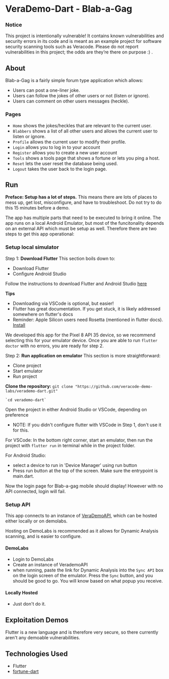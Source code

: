 # VeraDemo-Dart - Blab-a-Gag

### Notice

This project is intentionally vulnerable! It contains known vulnerabilities and security errors in its code and is meant as an example project for software security scanning tools such as Veracode. Please do not report vulnerabilities in this project; the odds are they’re there on purpose :) .

## About

Blab-a-Gag is a fairly simple forum type application which allows:

- Users can post a one-liner joke.
- Users can follow the jokes of other users or not (listen or ignore).
- Users can comment on other users messages (heckle).

### Pages

- `Home` shows the jokes/heckles that are relevant to the current user.
- `Blabbers` shows a list of all other users and allows the current user to listen or ignore.
- `Profile` allows the current user to modify their profile.
- `Login` allows you to log in to your account
- `Register` allows you to create a new user account
- `Tools` shows a tools page that shows a fortune or lets you ping a host.
- `Reset` lets the user reset the database being used.
- `Logout` takes the user back to the login page.

## Run
**Preface: Setup has a lot of steps.** This means there are lots of places to mess up, get lost, misconfigure, and have to troubleshoot. Do not try to do this 15 minutes before a demo.

The app has multiple parts that need to be executed to bring it online. The app runs on a local Android Emulator, but most of the funcitonality depends on an external API which must be setup as well. Therefore there are two steps to get this app operational:

### Setup local simulator

Step 1: **Download Flutter**
This section boils down to:
 - Download Flutter
 - Configure Android Studio

Follow the instructions to download Flutter and Android Studio [here](https://docs.flutter.dev/get-started/install)

**Tips**
 - Downloading via VSCode is optional, but easier!
 - Flutter has great documentation. If you get stuck, it is likely addressed somewhere on flutter's docs
 - Reminder: Apple Silicon users need Rosetta (mentioned in flutter docs). [Install](https://support.apple.com/en-us/102527)

We developed this app for the Pixel 8 API 35 device, so we recommend selecting this for your emulator device.
Once you are able to run `flutter doctor` with no errors, you are ready for step 2.

Step 2: **Run application on emulator**
This section is more straightforward:
 - Clone project
 - Start emulator
 - Run project


**Clone the repository:**
    `git clone "https://github.com/veracode-demo-labs/verademo-dart.git"`
    
    `cd verademo-dart`

Open the project in either Android Studio or VSCode, depending on preference
 - NOTE: If you didn't configure flutter with VSCode in Step 1, don't use it for this.

For VSCode:
In the bottom right corner, start an emulator, then run the project with `flutter run` in terminal while in the project folder.

For Android Studio:
 - select a device to run in 'Device Manager' using run button
 - Press run button at the top of the screen. Make sure the entrypoint is main.dart.

Now the login page for Blab-a-gag mobile should display! However with no API connected, login will fail.

### Setup API

This app connects to an instance of [VeraDemoAPI](https://github.com/veracode-demo-labs/verademo-javascript-api), which can be hosted either locally or on demolabs.

Hosting on DemoLabs is recommended as it allows for Dynamic Analysis scanning, and is easier to configure.

#### DemoLabs
 - Login to DemoLabs
 - Create an instance of VerademoAPI
 - when running, paste the link for Dynamic Analysis into the `Sync API` box on the login screen of the emulator. Press the `Sync` button, and you should be good to go. You will know based on what popup you receive.

#### Locally Hosted
 - Just don't do it.

## Exploitation Demos

Flutter is a new language and is therefore very secure, so there currently aren't any demoable vulnerabilities.


## Technologies Used

- Flutter
- [fortune-dart](https://github.com/rinukkusu/fortune-dart/blob/master/lib/fortune.dart)
